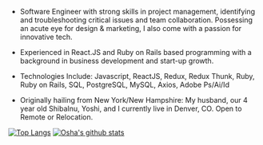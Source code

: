 

- Software Engineer with strong skills in project management, identifying and troubleshooting critical issues and team collaboration. Possessing an acute eye for design & marketing, I also come with a passion for innovative tech. 

- Experienced in React.JS and Ruby on Rails based programming with a background in business development and start-up growth.

- Technologies Include: Javascript, ReactJS, Redux, Redux Thunk, Ruby, Ruby on Rails, SQL, PostgreSQL, MySQL, Axios, Adobe Ps/Ai/Id

- Originally hailing from New York/New Hampshire: My husband, our 4 year old ShibaInu, Yoshi, and I currently live in Denver, CO. Open to Remote or Relocation.               

[![Top Langs](https://github-readme-stats.vercel.app/api/top-langs/?username=osha7&layout=compact)](https://github.com/osha7/github-readme-stats)
[![Osha's github stats](https://github-readme-stats.vercel.app/api?username=osha7)](https://github.com/osha7/github-readme-stats)
